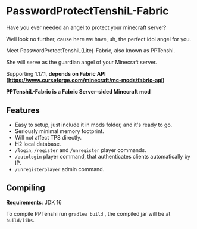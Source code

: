 # PasswordProtectTenshiL-Fabric

Have you ever needed an angel to protect your minecraft server?

Well look no further, cause here we have, uh, the perfect idol angel for you.

Meet PasswordProtectTenshiL(Lite)-Fabric, also known as PPTenshi.

She will serve as the guardian angel of your Minecraft server.

Supporting 1.17.1, **depends on Fabric API (https://www.curseforge.com/minecraft/mc-mods/fabric-api)**

**PPTenshiL-Fabric is a Fabric Server-sided Minecraft mod**

## Features

- Easy to setup, just include it in mods folder, and it's ready to go.
- Seriously minimal memory footprint.
- Will not affect TPS directly.
- H2 local database.
- `/login`, `/register` and `/unregister` player commands.
- `/autologin` player command, that authenticates clients automatically by IP.
- `/unregisterplayer` admin command.

## Compiling
**Requirements**: 
JDK 16

To compile PPTenshi run `gradlew build` , the compiled jar will be at `build/libs`.